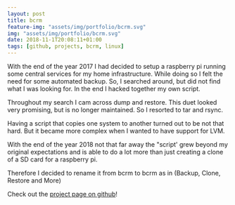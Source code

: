 ```yaml
---
layout: post
title: bcrm
feature-img: "assets/img/portfolio/bcrm.svg"
img: "assets/img/portfolio/bcrm.svg"
date: 2018-11-1T20:08:11+01:00
tags: [github, projects, bcrm, linux]
---
```


With the end of the year 2017 I had decided to setup a raspberry pi running some central services for my home infrastructure.
While doing so I felt the need for some automated backup. So, I searched around, but did not find what I was looking for. 
In the end I hacked together my own script.

Throughout my search I cam across dump and restore. This duet looked very promising, but is no longer maintained. 
So I resorted to tar and rsync.

Having a script that copies one system to another turned out to be not that hard. But it became more complex when I 
wanted to have support for LVM.


With the end of the year 2018 not that far away the "script' grew beyond my original expectations and is able to do a lot more than just creating a clone of a SD card for a raspberry pi.

Therefore I decided to rename it from bcrm to bcrm as in (Backup, Clone, Restore and More)

Check out the [project page on github](https://github.com/Jeansen/bcrm)!